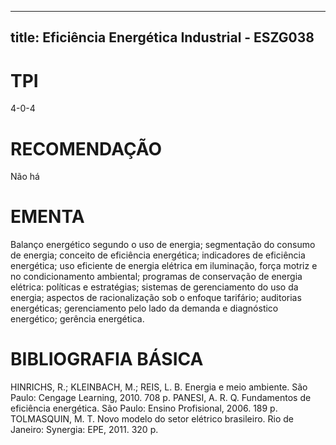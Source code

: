 
---
title: Eficiência Energética Industrial - ESZG038 
---

# TPI

4-0-4

# RECOMENDAÇÃO

Não há

# EMENTA

Balanço energético segundo o uso de energia; segmentação do consumo de energia; conceito de eficiência energética; indicadores de eficiência energética; uso eficiente de energia elétrica em iluminação, força motriz e no condicionamento ambiental; programas de conservação de energia elétrica: políticas e estratégias; sistemas de gerenciamento do uso da energia; aspectos de racionalização sob o enfoque tarifário; auditorias energéticas; gerenciamento pelo lado da demanda e diagnóstico energético; gerência energética.

# BIBLIOGRAFIA BÁSICA

HINRICHS, R.; KLEINBACH, M.; REIS, L. B. Energia e meio ambiente. São Paulo: Cengage Learning, 2010. 708 p.
PANESI, A. R. Q. Fundamentos de eficiência energética. São Paulo: Ensino Profisional, 2006. 189 p.
TOLMASQUIN, M. T. Novo modelo do setor elétrico brasileiro. Rio de Janeiro: Synergia: EPE, 2011. 320 p.
        